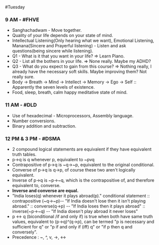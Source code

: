 #Tuesday 
### 9 AM - #FHVE
- Sanghachadwam - Move together.
- Quality of your life depends on your state of mind.
- Intellectual Listening(Only hearing what we want), Emotional Listening, Manana(Sincere and Prayerful listening) - Listen and ask questions(being sincere while listening).
- Q1 - What is it that you want in your life? => Learn Piano.
- Q2 - List all the bothers in your life. => None really. Maybe my ADHD?
- Q3 - What do you expect to gain from this course? => Nothing really, I already have the necessary soft skills. Maybe improving them? Not really sure.
- Body -> Breath -> Mind -> Intellect -> Memory -> Ego -> Self :: Apparently the seven levels of existence.
- Food, sleep, breath, calm happy meditative state of mind.

### 11 AM - #DLD
- Use of hexadecimal - Microprocessors, Assembly language.
- Number conversions.
- Binary addition and subtraction.

### 12 PM & 3 PM - #DSMA
- 2 compound logical statements are equivalent if they have equivalent truth tables.
- p->q is 	q whenever p, equivalent to ~pvq
- Contrapositive of p->q is ~q->~p, equivalent to the original conditional.
- Converse of p->q is q->p, of course these two aren't logically equivalent.
- Inverse of p->q is ~p->~q, which is the contrapositive of, and therefore equivalent to, converse.
- **Inverse and converse are equal.**
- "India loses(q) whenever it plays abroad(p)." conditional statement :: contrapositive (~q->~p)-- "If India doesn't lose then it isn't playing abroad." :: converse(q->p) -- "If India loses then it plays abroad" :: inverse(~p->~q) -- "If India doesn't play abroad it never loses"
- p <-> q (biconditional /if and only if) is true when both have same truth values, equivalent to (p->q)^(q->p), can be termed "p is necessary and sufficient for q" or "p if and only if (iff) q" or "if p then q and conversely".
- Precedence :   ~, ^, v, ->, <->